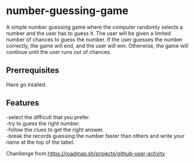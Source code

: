 # number-guessing-game
A simple number guessing game where the computer randomly selects a number and the user has to guess it. The user will be given a limited number of chances to guess the number. If the user guesses the number correctly, the game will end, and the user will win. Otherwise, the game will continue until the user runs out of chances.

## Prerrequisites

Have go intalled.

## Features

-select the difficult that you prefer. \
-try to guess the right number. \
-follow the clues to get the right answer. \
-break the records guessing the number faster than others and write your name at the top of the tabel.

Chanllenge from https://roadmap.sh/projects/github-user-activity
